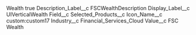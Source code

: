 <?xml version="1.0" encoding="UTF-8"?>
<CustomMetadata xmlns="http://soap.sforce.com/2006/04/metadata" xmlns:xsi="http://www.w3.org/2001/XMLSchema-instance" xmlns:xsd="http://www.w3.org/2001/XMLSchema">
    <label>Wealth</label>
    <protected>true</protected>
    <values>
        <field>Description_Label__c</field>
        <value xsi:type="xsd:string">FSCWealthDescription</value>
    </values>
    <values>
        <field>Display_Label__c</field>
        <value xsi:type="xsd:string">UIVerticalWealth</value>
    </values>
    <values>
        <field>Field__c</field>
        <value xsi:type="xsd:string">Selected_Products__c</value>
    </values>
    <values>
        <field>Icon_Name__c</field>
        <value xsi:type="xsd:string">custom:custom17</value>
    </values>
    <values>
        <field>Industry__c</field>
        <value xsi:type="xsd:string">Financial_Services_Cloud</value>
    </values>
    <values>
        <field>Value__c</field>
        <value xsi:type="xsd:string">FSC Wealth</value>
    </values>
</CustomMetadata>
